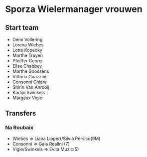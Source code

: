 # Sporza Wielermanager vrouwen

## Start team

- Demi Vollering
- Lorena Wiebes
- Lotte Kopecky
- Marthe Truyen
- Pfeiffer Georgi
- Elise Chabbey
- Marthe Goossens
- Vittoria Guazzini
- Consonni Chiara
- Shirin Van Anrooij
- Karlijn Swinkels
- Margaux Vigie

## Transfers

### Na Roubaix

- Wiebes => Liana Lippert/Silvia Persico(9M)
- Consonni => Gaia Realini (7)
- Vigie/Swinkels => Evita Muzic(5)